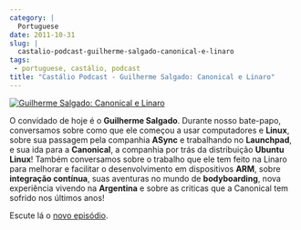 ```yaml
---
category: |
  Portuguese
date: 2011-10-31
slug: |
  castalio-podcast-guilherme-salgado-canonical-e-linaro
tags:
 - portuguese, castálio, podcast
title: "Castálio Podcast - Guilherme Salgado: Canonical e Linaro"
---
```


[![Guilherme Salgado: Canonical e
Linaro](http://www.castalio.info/wp-content/uploads/2011/10/guilhermesalgado-300x300.jpg)](http://www.castalio.info/wp-content/uploads/2011/10/guilhermesalgado.jpg)

O convidado de hoje é o **Guilherme Salgado**. Durante nosso bate-papo,
conversamos sobre como que ele começou a usar computadores e **Linux**,
sobre sua passagem pela companhia **ASync** e trabalhando no
**Launchpad**, e sua ida para a **Canonical**, a companhia por trás da
distribuição **Ubuntu Linux**! Também conversamos sobre o trabalho que
ele tem feito na Linaro para melhorar e facilitar o desenvolvimento em
dispositivos **ARM**, sobre **integração contínua**, suas aventuras no
mundo de **bodyboarding**, nova experiência vivendo na **Argentina** e
sobre as criticas que a Canonical tem sofrido nos últimos anos!

Escute lá o [novo
episódio](http://www.castalio.info/guilherme-salgado-canonical-e-linaro/).
